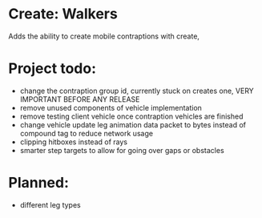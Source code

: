 # Create: Walkers
Adds the ability to create mobile contraptions with create,

# Project todo:
- change the contraption group id, currently stuck on creates one, VERY IMPORTANT BEFORE ANY RELEASE
- remove unused components of vehicle implementation
- remove testing client vehicle once contraption vehicles are finished
- change vehicle update leg animation data packet to bytes instead of compound tag to reduce network usage
- clipping hitboxes instead of rays
- smarter step targets to allow for going over gaps or obstacles

# Planned:
- different leg types